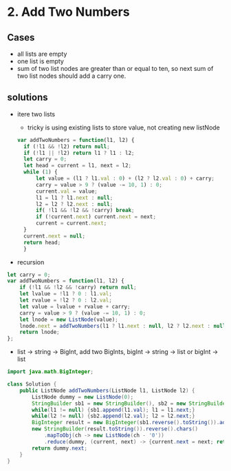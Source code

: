 # 2. Add Two Numbers

## Cases
* all lists are empty
* one list is empty
* sum of two list nodes are greater than or equal to ten, so next sum of two list nodes should add a carry one.

## solutions
* itere two lists
  - tricky is using existing lists to store value, not creating new listNode
  ```JavaScript
  var addTwoNumbers = function(l1, l2) {
    if (!l1 && !l2) return null;
    if (!l1 || !l2) return l1 ? l1 : l2;
    let carry = 0;
    let head = current = l1, next = l2;
    while (1) {
        let value = (l1 ? l1.val : 0) + (l2 ? l2.val : 0) + carry;
        carry = value > 9 ? (value -= 10, 1) : 0;
        current.val = value;
        l1 = l1 ? l1.next : null;
        l2 = l2 ? l2.next : null;
        if( !l1 && !l2 && !carry) break;
        if (!current.next) current.next = next;
        current = current.next; 
    }
    current.next = null;
    return head;
    }
  ```

* recursion
```JavaScript
let carry = 0;
var addTwoNumbers = function(l1, l2) {
    if (!l1 && !l2 && !carry) return null;
    let lvalue = !l1 ? 0 : l1.val;
    let rvalue = !l2 ? 0 : l2.val;
    let value = lvalue + rvalue + carry;
    carry = value > 9 ? (value -= 10, 1) : 0;
    let lnode = new ListNode(value);
    lnode.next = addTwoNumbers(l1 ? l1.next : null, l2 ? l2.next : null);
    return lnode;
};
```
* list -> string -> BigInt, add two BigInts, bigInt -> string -> list or bigInt -> list
```Java
import java.math.BigInteger;

class Solution {
    public ListNode addTwoNumbers(ListNode l1, ListNode l2) {
        ListNode dummy = new ListNode(0);
        StringBuilder sb1 = new StringBuilder(), sb2 = new StringBuilder();
        while(l1 != null) {sb1.append(l1.val); l1 = l1.next;}
        while(l2 != null) {sb2.append(l2.val); l2 = l2.next;}
        BigInteger result = new BigInteger(sb1.reverse().toString()).add(new BigInteger(sb2.reverse().toString()));
        new StringBuilder(result.toString()).reverse().chars()
            .mapToObj(ch -> new ListNode(ch - '0'))
            .reduce(dummy, (current, next) -> {current.next = next; return next;});
        return dummy.next;
    }
}
```
